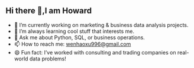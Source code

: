 ## Hi there 👋,I am Howard


- 🔭 I’m currently working on marketing & business data analysis projects.
- 🌱 I’m always learning cool stuff that interests me.
- 💬 Ask me about Python, SQL, or business operations.
- 📫 How to reach me: wenhaoxu996@gmail.com
- 😄 Fun fact: I’ve worked with consulting and trading companies on real-world data problems!
